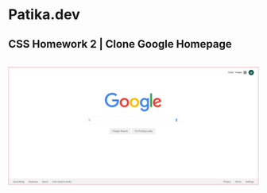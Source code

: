 # Patika.dev

## CSS Homework 2 | Clone Google Homepage

<br>

<img src="./assets/cloneGoogleHomePage.jpg" alt="" align="left" weight="600" >

